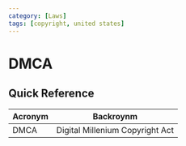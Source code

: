 ```yaml
---
category: [Laws]
tags: [copyright, united states]
---
```


# DMCA

## Quick Reference

| Acronym | Backroynm |
| - | - |
| DMCA | Digital Millenium Copyright Act |
